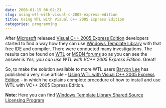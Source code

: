 ```yaml
---
date: 2006-01-15 06:02:21
slug: using-wtl-with-visual-c-2005-express-edition
title: Using WTL with Visual C++ 2005 Express Edition
categories: programming
---
```



After [Microsoft](http://www.microsoft.com) released [Visual C++ 2005 Express Edition](http://msdn.microsoft.com/vstudio/express/visualc/) developers started to find a way how they can use [Windows Template Library](http://sourceforge.net/projects/wtl) with that free IDE and compiler. There were conducted many investigations. The results can be found on [WTL](http://groups.yahoo.com/group/wtl/message/12850) or [MSDN forums](http://forums.microsoft.com/MSDN/ShowPost.aspx?PostID=145975&SiteID=1) so as you can see the answer is _Yes, you can use WTL with VC++ 2005 Express Edition_. Great!






So, to make the solution available to more WTL users [Baryon Lee](http://www.bbshare.com) has published a very nice article - [Using WTL with Visual C++ 2005 Express Edition](http://www.codeproject.com/wtl/WTLExpress.asp) - in which he explains complete procedure of how to install and use WTL with VC++ 2005 Express Edition. 







**Note:** Here you can find [Windows Template Library Shared Source Licensing Program](http://www.microsoft.com/resources/sharedsource/Licensing/WTL.mspx)

